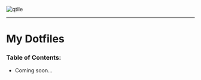 ![qtile](.resources/img/.png)
<hr />

# My Dotfiles
### Table of Contents:
<ul>
  <li>Coming soon...</li>
</ul>
